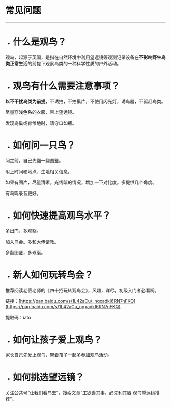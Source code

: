 # 常见问题

---

* # 什么是观鸟？

观鸟，起源于英国，是指在自然环境中利用望远镜等观测记录设备在**不影响野生鸟类正常生活**的前提下观察鸟类的一种科学性质的户外活动。

* # 观鸟有什么需要注意事项？

**以不干扰鸟类为前提**，不诱拍，不拍巢片，不使用闪光灯，诱鸟器，不驱赶鸟类。

尽量穿浅色系的衣服，带上望远镜。

发现鸟巢或育雏地时，请守口如瓶。

* # 如何问一只鸟？

问之前，自己先翻一翻图鉴。

附上时间和地点、生境相关信息。

如果有图片，尽量清晰。光线暗的情况，增加一下对比度。多提供几个角度。

有鸟鸣录音更好。

* # 如何快速提高观鸟水平？

多出门，多观察。

加入鸟会。多和大佬请教。

多翻图鉴，多琢磨。

* # 新人如何玩转鸟会？

推荐阅读老丢老师的《四十招玩转观鸟会》，风趣，详尽，初级入门者必看啊。

链接：[https://pan.baidu.com/s/1L42aCu\_nqxadkI6RN7nFKQ](https://pan.baidu.com/s/1L42aCu_nqxadkI6RN7nFKQ)

提取码：iato

* # 如何让孩子爱上观鸟？

家长自己先爱上观鸟，带着孩子一起多参加观鸟活动。

* # 如何挑选望远镜？

关注公共号“让我们看鸟去”，搜索文章“工欲善其事，必先利其器 观鸟望远镜推荐”。

